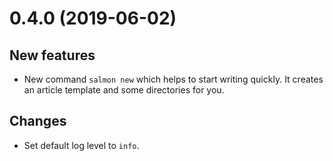 # 0.4.0 (2019-06-02)

## New features

- New command `salmon new` which helps to start writing quickly. It creates an article template and some directories for you.

## Changes

- Set default log level to `info`.
